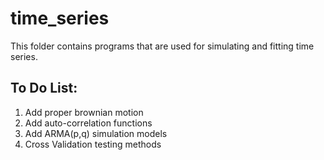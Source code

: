 
# time_series
This folder contains programs that are used for simulating and fitting time series.


## To Do List:
1. Add proper brownian motion
2. Add auto-correlation functions
3. Add ARMA(p,q) simulation models
4. Cross Validation testing methods
